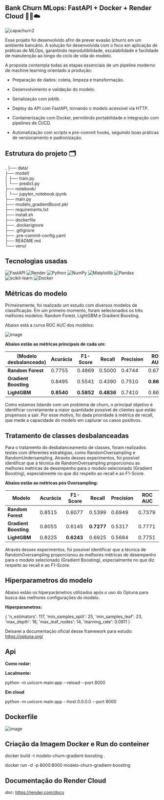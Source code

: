 ## **Bank Churn MLops: FastAPI + Docker + Render Cloud** 🧑‍💻☁️
![capachurn2](https://github.com/user-attachments/assets/64f585e9-246f-4147-8c13-59853454e316)

Esse projeto foi desenvolvido afim de prever evasão (churn) em um ambiente bancário. A solução foi desenvolvida com o foco em aplicação de práticas de MLOps, garantindo reprodutibilidade, escalabilidade e facilidade de manutenção ao longo do ciclo de vida do modelo.

A proposta contempla todas as etapas essenciais de um pipeline moderno de machine learning orientado a produção:

- Preparação de dados: coleta, limpeza e transformação.

- Desenvolvimento e validação do modelo.

- Serialização com joblib. 

- Deploy da API com FastAPI, tornando o modelo acessível via HTTP.

- Containerização com Docker, permitindo portabilidade e integração com pipelines de CI/CD.

- Automatização com scripts e pre-commit hooks, seguindo boas práticas de versionamento e padronização.

## Estrutura do projeto 🗂️

.
├── data/                            
├── model/                          
│   ├── train.py                    
│   └── predict.py                  
├── notebook/                        
│   └── jupyter_notebook.ipynb      
├── main.py                         
├── modelo_gradientBoost.pkl         
├── requirements.txt                 
├── install.sh                      
├── dockerfile                       
├── .dockerignore                    
├── .gitignore                      
├── .pre-commit-config.yaml          
├── README.md                        
└── venv/                            

## Tecnologias usadas

![FastAPI](https://img.shields.io/badge/FastAPI-005571?style=for-the-badge&logo=fastapi)
![Render](https://img.shields.io/badge/Render-%46E3B7.svg?style=for-the-badge&logo=render&logoColor=white)
![Python](https://img.shields.io/badge/python-3670A0?style=for-the-badge&logo=python&logoColor=ffdd54)
![NumPy](https://img.shields.io/badge/numpy-%23013243.svg?style=for-the-badge&logo=numpy&logoColor=white)
![Matplotlib](https://img.shields.io/badge/Matplotlib-%23ffffff.svg?style=for-the-badge&logo=Matplotlib&logoColor=black)
![Pandas](https://img.shields.io/badge/pandas-%23150458.svg?style=for-the-badge&logo=pandas&logoColor=white)
![scikit-learn](https://img.shields.io/badge/scikit--learn-%23F7931E.svg?style=for-the-badge&logo=scikit-learn&logoColor=white)
![Docker](https://img.shields.io/badge/docker-%230db7ed.svg?style=for-the-badge&logo=docker&logoColor=white)

## Métricas do modelo 

Primeiramente, foi realizado um estudo com diversos modelos de classificação. Em um primeiro momento, foram selecionados os três melhores modelos: Random Forest, LightGBM e Gradient Boosting.

Abaixo está a curva ROC AUC dos modelos: 

![image](https://github.com/user-attachments/assets/8128e8dd-6423-421b-8a43-ff3f3242fc85)

**Abaixo estão as métricas principais de cada um:**

 
|(Modelo desbalanceado)       | Acurácia   | F1-Score   | Recall     | Precision | ROC AUC    |
| --------------------------- | ---------- | ---------- | ---------- | --------- | ---------- |
| **Random Forest**           | 0.7755     | 0.4869     | 0.5000     | 0.4744    | 0.6750     |
| **Gradient Boosting**       | 0.8495     | 0.5541     | 0.4390     | 0.7510    | **0.8694** |
| **LightGBM**                | **0.8540** | **0.5852** | **0.4836** | 0.7410    | 0.8617     |


Como estamos lidando com um problema de churn, o principal objetivo é identificar corretamente a maior quantidade possível de clientes que estão propensos a sair. Por esse motivo, foi dada prioridade à métrica de recall, que mede a capacidade do modelo em capturar os casos positivos.

## Tratamento de classes desbalanceadas

Para o tratamento do desbalanceamento de classes, foram realizados testes com diferentes estratégias, como RandomOversampling e RandomUndersampling.
Através desses experimentos, foi possível identificar que a técnica de RandomOversampling proporcionou as melhores métricas de desempenho para o modelo selecionado (Gradient Boosting), especialmente no que diz respeito ao recall e ao F1-Score.

**Abaixo estão as métricas pós Oversampling:** 

| Modelo                | Acurácia | F1-Score   | Recall     | Precision | ROC AUC |
| --------------------- | -------- | ---------- | ---------- | --------- | ------- |
| **Random Forest**     | 0.8515   | 0.6077     | 0.5399     | 0.6949    | 0.7379  |
| **Gradient Boosting** | 0.8055   | 0.6145     | **0.7277** | 0.5317    | 0.7771  |
| **LightGBM**          | 0.8225   | **0.6243** | 0.6925     | 0.5684    | 0.7751  |

Através desses experimentos, foi possível identificar que a técnica de RandomOversampling proporcionou as melhores métricas de desempenho para o modelo selecionado (Gradient Boosting), especialmente no que diz respeito ao recall e ao F1-Score.


## Hiperparametros do modelo 
Abaixo estão os hiperparâmetros utilizados após o uso do Optuna para busca das melhores configurações do modelo. 

**Hiperparametros:**


{
  'n_estimators': 117,
  'min_samples_split': 25,
  'min_samples_leaf': 23,
  'max_depth': 18,
  'max_leaf_nodes': 14,
  'learning_rate': 0.0811
}

Deixarei a documentação oficial desse framework para estudo:
https://optuna.org/


## Api

**Como rodar:** 

**Localmente:**

python -m uvicorn main:app --reload --port 8000

**Em cloud**

python -m uvicorn main:app --host 0.0.0.0 --port 8000


## Dockerfile

![image](https://github.com/user-attachments/assets/2ce3106a-fc82-4b6a-9a7b-d2c0003f3ef2)


## Criação da Imagem Docker e Run do conteiner


docker build -t modelo-churn-gradient-boosting .

docker run -d -p 8000:8000 modelo-churn-gradient-boosting


## Documentação do Render Cloud

doc: https://render.com/docs



                   
